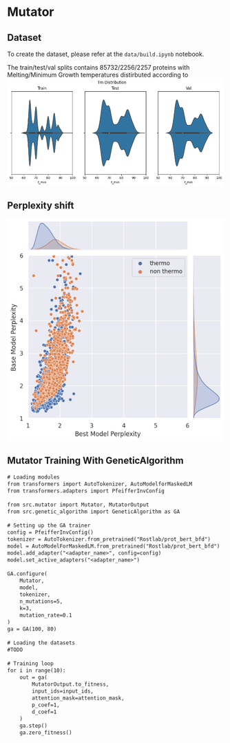 # Mutator

## Dataset
To create the dataset, please refer at the `data/build.ipynb` notebook.

The train/test/val splits contains 85732/2256/2257 proteins with Melting/Minimum Growth temperatures distirbuted according to
![Splits temperature distribution](./img/distribution.splits.png)

## Perplexity shift
![Perplexity](./img/comparative.perplexity.png)

## Mutator Training With GeneticAlgorithm
```
# Loading modules
from transformers import AutoTokenizer, AutoModelforMaskedLM
from transformers.adapters import PfeifferInvConfig

from src.mutator import Mutator, MutatorOutput
from src.genetic_algorithm import GeneticAlgorithm as GA

# Setting up the GA trainer
config = PfeifferInvConfig()
tokenizer = AutoTokenizer.from_pretrained("Rostlab/prot_bert_bfd")
model = AutoModelForMaskedLM.from_pretrained("Rostlab/prot_bert_bfd")
model.add_adapter("<adapter_name>", config=config)
model.set_active_adapters("<adapter_name>")

GA.configure(
    Mutator, 
    model, 
    tokenizer, 
    n_mutations=5, 
    k=3, 
    mutation_rate=0.1
)
ga = GA(100, 80)

# Loading the datasets
#TODO

# Training loop
for i in range(10):
    out = ga(
        MutatorOutput.to_fitness, 
        input_ids=input_ids, 
        attention_mask=attention_mask, 
        p_coef=1, 
        d_coef=1
    )
    ga.step()
    ga.zero_fitness()
```
